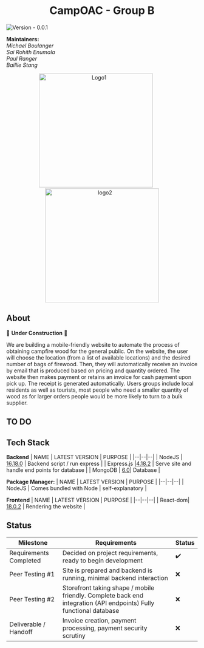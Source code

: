﻿<h1 align="center">
CampOAC - Group B
</h1>


![Version - 0.0.1](https://img.shields.io/badge/version-pending-lightgrey?style=for-the-badge)

**Maintainers:** <br />
*Michael Boulanger <br />
Sai Rohith Enumala <br />
Paul Ranger <br />
Baillie Stang*






<p align="center">
  <img alt="Logo1" src="https://media.discordapp.net/attachments/931270620547784754/1045467416894902332/Camp-OAC-Logo-Primary.png" width="300" height = "300">
&nbsp; &nbsp; &nbsp; &nbsp;
  <img alt="logo2" src="https://media.discordapp.net/attachments/931270620547784754/1045468871781523456/officialclublogo_rotary.png" width="300" height = "300">
</p>

## About
 🚧 **Under Construction** 🚧 <br />
 
 We are building a mobile-friendly website to automate the process of obtaining campfire wood for the general public. On the website, the user will choose the location (from a list of available locations) and the desired number of bags of firewood. Then, they will automatically receive an invoice by email that is produced based on pricing and quantity ordered. The website then makes payment or retains an invoice for cash payment upon pick up. The receipt is generated automatically. Users groups include local residents as well as tourists, most people who need a smaller quantity of wood as for larger orders people would be more likely to turn to a bulk supplier.


## TO DO

## Tech Stack

**Backend**
| NAME | LATEST VERSION | PURPOSE |
|--|--|--|
| NodeJS | [16.18.0](https://nodejs.org/en/) | Backend script / run express |
| Express.js |[4.18.2](https://www.npmjs.com/package/express) | Serve site and handle end points for database |
| MongoDB | [6.0](https://www.mongodb.com/)| Database |

**Package Manager:**
| NAME | LATEST VERSION | PURPOSE |
|--|--|--|
| NodeJS | Comes bundled with Node | self-explanatory |

**Frontend**
| NAME | LATEST VERSION | PURPOSE |
|--|--|--|
| React-dom| [18.0.2](https://www.npmjs.com/package/react-dom) | Rendering the website |

## Status
| Milestone | Requirements | Status|
|--|--|--|
| Requirements Completed | Decided on project requirements, ready to begin development | ✔️|
| Peer Testing #1 | Site is prepared and backend is running, minimal backend interaction | ❌|
| Peer Testing #2 | Storefront taking shape / mobile friendly. Complete back end integration (API endpoints) Fully functional database | ❌|
| Deliverable / Handoff | Invoice creation, payment processing, payment security scrutiny| ❌|
